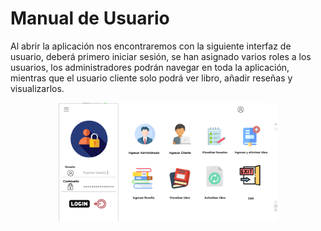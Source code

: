 # Manual de Usuario

Al abrir la aplicación nos encontraremos con la siguiente interfaz de usuario, deberá primero iniciar sesión, se han asignado varios roles a los usuarios, los administradores podrán navegar en toda la aplicación, mientras que el usuario cliente solo podrá ver libro, añadir reseñas y visualizarlos.

<p align="center">
  <img src="img/1.png" width="350" title="hover text">
</p>
